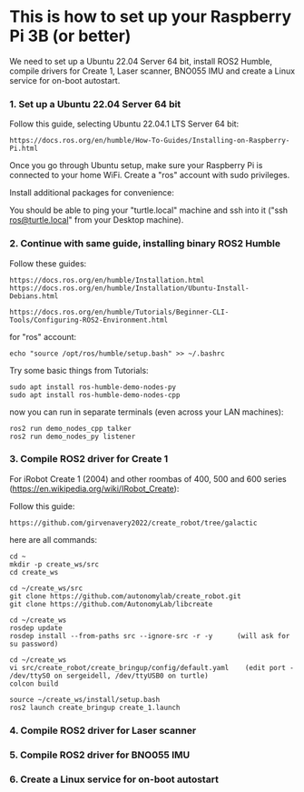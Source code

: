 # This is how to set up your Raspberry Pi 3B (or better)

We need to set up a Ubuntu 22.04 Server 64 bit, install ROS2 Humble, compile drivers for Create 1, Laser scanner, BNO055 IMU and create a Linux service for on-boot autostart.

### 1. Set up a Ubuntu 22.04 Server 64 bit

Follow this guide, selecting Ubuntu 22.04.1 LTS Server 64 bit:

    https://docs.ros.org/en/humble/How-To-Guides/Installing-on-Raspberry-Pi.html

Once you go through Ubuntu setup, make sure your Raspberry Pi is connected to your home WiFi. Create a "ros" account with sudo privileges.

Install additional packages for convenience:

You should be able to ping your "turtle.local" machine and ssh into it ("ssh ros@turtle.local" from your Desktop machine).

### 2. Continue with same guide, installing binary ROS2 Humble

Follow these guides:

    https://docs.ros.org/en/humble/Installation.html
    https://docs.ros.org/en/humble/Installation/Ubuntu-Install-Debians.html

    https://docs.ros.org/en/humble/Tutorials/Beginner-CLI-Tools/Configuring-ROS2-Environment.html

for "ros" account:

    echo "source /opt/ros/humble/setup.bash" >> ~/.bashrc

Try some basic things from Tutorials:

    sudo apt install ros-humble-demo-nodes-py
    sudo apt install ros-humble-demo-nodes-cpp

now you can run in separate terminals (even across your LAN machines):

    ros2 run demo_nodes_cpp talker
    ros2 run demo_nodes_py listener

### 3. Compile ROS2 driver for Create 1

For iRobot Create 1 (2004) and other roombas of 400, 500 and 600 series (https://en.wikipedia.org/wiki/IRobot_Create):

Follow this guide:

    https://github.com/girvenavery2022/create_robot/tree/galactic

here are all commands:

    cd ~
    mkdir -p create_ws/src  
    cd create_ws

    cd ~/create_ws/src
    git clone https://github.com/autonomylab/create_robot.git
    git clone https://github.com/AutonomyLab/libcreate

    cd ~/create_ws
    rosdep update  
    rosdep install --from-paths src --ignore-src -r -y      (will ask for su password)

    cd ~/create_ws
    vi src/create_robot/create_bringup/config/default.yaml    (edit port - /dev/ttyS0 on sergeidell, /dev/ttyUSB0 on turtle)
    colcon build

    source ~/create_ws/install/setup.bash
    ros2 launch create_bringup create_1.launch

### 4. Compile ROS2 driver for Laser scanner

### 5. Compile ROS2 driver for BNO055 IMU

### 6. Create a Linux service for on-boot autostart



